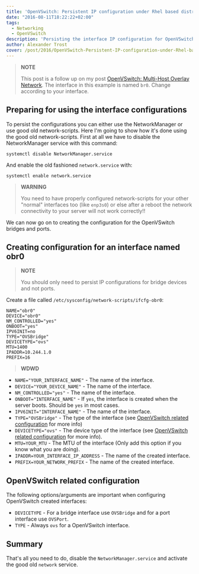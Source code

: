 ```yaml
---
title: 'OpenVSwitch: Persistent IP configuration under Rhel based distros'
date: "2016-08-11T18:22:22+02:00"
tags:
  - Networking
  - OpenVSwitch
description: 'Persisting the interface IP configuration for OpenVSwitch interfaces/devices under Rhel based distros.'
author: Alexander Trost
cover: /post/2016/OpenVSwitch-Persistent-IP-configuration-under-Rhel-based-distros/Post_Title_Image.png
---
```


> **NOTE**
>
> This post is a follow up on my post [OpenVSwitch: Multi-Host Overlay Network](/2016/08/09/OpenVSwitch-Multi-Host-Overlay-Network/).
> The interface in this example is named `br0`. Change according to your interface.

## Preparing for using the interface configurations

To persist the configurations you can either use the NetworkManager or use good old network-scripts.
Here I'm going to show how it's done using the good old network-scripts.
First at all we have to disable the NetworkManager service with this command:

```command
systemctl disable NetworkManager.service
```

And enable the old fashioned `network.service` with:

```command
systemctl enable network.service
```
> **WARNING**
>
> You need to have properly configured network-scripts for your other "normal" interfaces too (like `enp3s0`) or else after a reboot the network connectivity to your server will not work correctly!!

We can now go on to creating the configuration for the OpenVSwitch bridges and ports.

## Creating configuration for an interface named obr0

> **NOTE**
>
> You should only need to persist IP configurations for bridge devices and not ports.

Create a file called `/etc/sysconfig/network-scripts/ifcfg-obr0`:

```variable
NAME="obr0"
DEVICE="obr0"
NM_CONTROLLED="yes"
ONBOOT="yes"
IPV6INIT=no
TYPE="OVSBridge"
DEVICETYPE="ovs"
MTU=1400
IPADDR=10.244.1.0
PREFIX=16
```

> **WDWD**
>
* `NAME="YOUR_INTERFACE_NAME"` - The name of the interface.
* `DEVICE="YOUR_DEVICE_NAME"` - The name of the interface.
* `NM_CONTROLLED="yes"` - The name of the interface.
* `ONBOOT="INTERFACE_NAME"` - If `yes`, the interface is created when the server boots. Should be `yes` in most cases.
* `IPV6INIT="INTERFACE_NAME"` - The name of the interface.
* `TYPE="OVSBridge"` - The type of the  interface (see [OpenVSwitch related configuration](#OpenVSwitch-related-configuration) for more info)
* `DEVICETYPE="ovs"` - The device type of the interface (see [OpenVSwitch related configuration](#OpenVSwitch-related-configuration) for more info).
* `MTU=YOUR_MTU` - The MTU of the interface (Only add this option if you know what you are doing).
* `IPADDR=YOUR_INTERFACE_IP_ADDRESS` - The name of the created interface.
* `PREFIX=YOUR_NETWORK_PREFIX` - The name of the created interface.

## OpenVSwitch related configuration

The following options/arguments are important when configuring OpenVSwitch created interfaces:

* `DEVICETYPE` - For a bridge interface use `OVSBridge` and for a port interface use `OVSPort`.
* `TYPE` - Always `ovs` for a OpenVSwitch interface.

## Summary

That's all you need to do, disable the `NetworkManager.service` and activate the good old `network` service.
